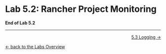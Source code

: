 # Lab 5.2: Rancher Project Monitoring


**End of Lab 5.2**

---

<p width="100px" align="right"><a href="53_logging.md">5.3 Logging →</a></p>

[← back to the Labs Overview](../README.md)
